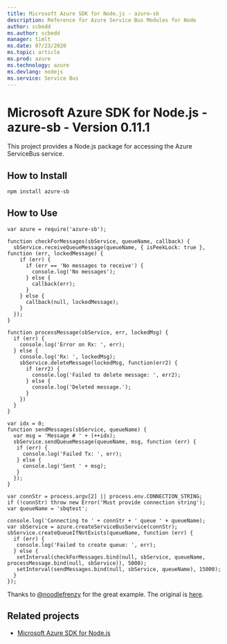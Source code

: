 ```yaml
---
title: Microsoft Azure SDK for Node.js - azure-sb
description: Reference for Azure Service Bus Modules for Node
author: scbedd
ms.author: scbedd
manager: timlt
ms.date: 07/23/2020
ms.topic: article
ms.prod: azure
ms.technology: azure
ms.devlang: nodejs
ms.service: Service Bus
---
```


# Microsoft Azure SDK for Node.js - azure-sb - Version 0.11.1

This project provides a Node.js package for accessing the Azure ServiceBus service.


## How to Install

```bash
npm install azure-sb
```

## How to Use

```node
var azure = require('azure-sb');

function checkForMessages(sbService, queueName, callback) {
  sbService.receiveQueueMessage(queueName, { isPeekLock: true }, function (err, lockedMessage) {
    if (err) {
      if (err == 'No messages to receive') {
        console.log('No messages');
      } else {
        callback(err);
      }
    } else {
      callback(null, lockedMessage);
    }
  });
}

function processMessage(sbService, err, lockedMsg) {
  if (err) {
    console.log('Error on Rx: ', err);
  } else {
    console.log('Rx: ', lockedMsg);
    sbService.deleteMessage(lockedMsg, function(err2) {
      if (err2) {
        console.log('Failed to delete message: ', err2);
      } else {
        console.log('Deleted message.');
      }
    })
  }
}

var idx = 0;
function sendMessages(sbService, queueName) {
  var msg = 'Message # ' + (++idx);
  sbService.sendQueueMessage(queueName, msg, function (err) {
   if (err) {
     console.log('Failed Tx: ', err);
   } else {
     console.log('Sent ' + msg);
   }
  });
}

var connStr = process.argv[2] || process.env.CONNECTION_STRING;
if (!connStr) throw new Error('Must provide connection string');
var queueName = 'sbqtest';

console.log('Connecting to ' + connStr + ' queue ' + queueName);
var sbService = azure.createServiceBusService(connStr);
sbService.createQueueIfNotExists(queueName, function (err) {
  if (err) {
   console.log('Failed to create queue: ', err);
  } else {
   setInterval(checkForMessages.bind(null, sbService, queueName, processMessage.bind(null, sbService)), 5000);
   setInterval(sendMessages.bind(null, sbService, queueName), 15000);
  }
});
```
Thanks to [@noodlefrenzy](https://github.com/noodlefrenzy) for the great example. The original is [here](https://github.com/noodlefrenzy/node-cerulean/blob/master/examples/servicebus_send_receive.js).

## Related projects

- [Microsoft Azure SDK for Node.js](https://github.com/WindowsAzure/azure-sdk-for-node)

